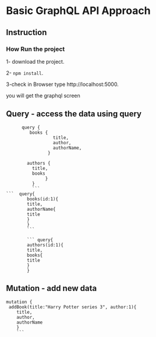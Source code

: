 
# Basic GraphQL API Approach

## Instruction

### How Run the project

1- download the project.

2- ``` npm install ```.

3-check in Browser type http://localhost:5000.

you will get the graphql screen 

## Query - access  the data using  query

```  
      query {
         books {
                  title,
                  author,
                  authorName,
                }
  ```
```  query{
        authors {
          title,
          books
               }
          }
          ```
```  query{
        books(id:1){
        title,
        authorName{
        title
        }
        }
        ```
        
        ``` query{
        authors(id:1){
        title,
        books{
        title
        }
        }
```

## Mutation - add new data 

```
mutation {
 addBook(title:"Harry Potter series 3", author:1){
    title,
    author,
    authorName
    }
    ```

